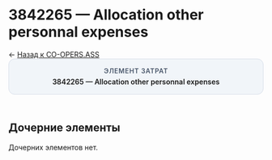 # 3842265 — Allocation other personnal expenses
<p class="cc-breadcrumb">← <a href='../../level_02/CO-OPERS.ASS/'>Назад к CO-OPERS.ASS</a></p>
<style>
.cc-container { display: flex; flex-direction: column; gap: 1.5rem; }
.cc-breadcrumb { margin: 0; }
.cc-parent { padding: 1rem 1.25rem; border-radius: 12px; background: #f1f5f9; border: 1px solid #d8dee9; text-align: center; font-weight: 600; }
.cc-parent .cc-tag { font-size: 0.8rem; text-transform: uppercase; color: #475569; letter-spacing: 0.06em; }
.cc-children { display: flex; flex-wrap: wrap; gap: 1rem; }
.cc-tile { display: block; min-width: 180px; padding: 0.85rem 1rem; border-radius: 12px; border: 1px solid #d1d5db; background: #ffffff; box-shadow: 0 2px 4px rgba(15, 23, 42, 0.08); transition: transform 0.1s ease, box-shadow 0.1s ease; color: inherit; text-decoration: none; }
.cc-tile:hover { transform: translateY(-2px); box-shadow: 0 6px 12px rgba(15, 23, 42, 0.15); }
.cc-tile-leaf { background: #f8fafc; }
.cc-tag { font-size: 0.7rem; color: #64748b; text-transform: uppercase; letter-spacing: 0.08em; margin-bottom: 0.3rem; }
</style>
<div class='cc-container'>
  <div class='cc-parent'>
    <div class='cc-tag'>Элемент затрат</div>
    <div>3842265 — Allocation other personnal expenses</div>
  </div>
  <div>
    <h2>Дочерние элементы</h2>
<p>Дочерних элементов нет.</p>
  </div>
</div>
